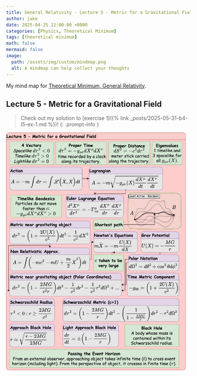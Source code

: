 ```yaml
---
title: General Relativity - Lecture 5 - Metric for a Gravitational Field
author: jake
date: 2025-04-25 12:00:00 +0800
categories: [Physics, Theoretical Minimum]
tags: [theoretical minimum]
math: false
mermaid: false
image:
  path: /assets/img/custom/mindmap.png
  alt: A mindmap can help collect your thoughts
---
```

My mind map for [Theoretical Minimum, General Relativity](https://theoreticalminimum.com/courses/general-relativity/2012/fall).

## Lecture 5 - Metric for a Gravitational Field
> Check out my solution to [exercise 1]({% link _posts/2025-05-31-b4-l5-ex-1.md %})!
{: .prompt-info }

![alt](assets/drawio/B4L5.drawio.png)

